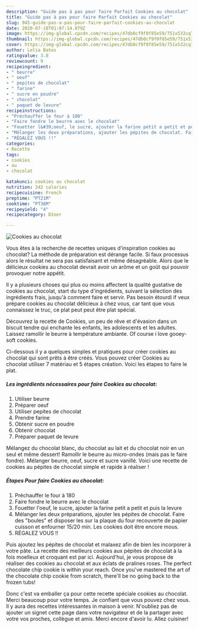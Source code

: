 ```yaml
---
description: "Guide pas à pas pour faire Parfait Cookies au chocolat"
title: "Guide pas à pas pour faire Parfait Cookies au chocolat"
slug: 945-guide-pas-a-pas-pour-faire-parfait-cookies-au-chocolat
date: 2020-07-18T01:07:14.079Z
image: https://img-global.cpcdn.com/recipes/47db0cf9f0f85e59/751x532cq70/cookies-au-chocolat-photo-principale-de-la-recette.jpg
thumbnail: https://img-global.cpcdn.com/recipes/47db0cf9f0f85e59/751x532cq70/cookies-au-chocolat-photo-principale-de-la-recette.jpg
cover: https://img-global.cpcdn.com/recipes/47db0cf9f0f85e59/751x532cq70/cookies-au-chocolat-photo-principale-de-la-recette.jpg
author: Lelia Bates
ratingvalue: 3.8
reviewcount: 9
recipeingredient:
- " beurre"
- " oeuf"
- " pepites de chocolat"
- " farine"
- " sucre en poudre"
- " chocolat"
- " paquet de levure"
recipeinstructions:
- "Préchauffer le four à 180"
- "Faire fondre le beurre avec le chocolat"
- "Fouetter l&#39;oeuf, le sucre, ajouter la farine petit a petit et puis la levure"
- "Mélanger les deux préparations, ajouter les pépites de chocolat. Faire des &#34;boules&#34; et disposer les sur la plaque du four recouverte de papier cuisson et enfourner 15/20 min. Les cookies doit être encore mous."
- "RÉGALEZ VOUS !!"
categories:
- Recette
tags:
- cookies
- au
- chocolat

katakunci: cookies au chocolat 
nutrition: 242 calories
recipecuisine: French
preptime: "PT21M"
cooktime: "PT36M"
recipeyield: "4"
recipecategory: Dîner

---
```



![Cookies au chocolat](https://img-global.cpcdn.com/recipes/47db0cf9f0f85e59/751x532cq70/cookies-au-chocolat-photo-principale-de-la-recette.jpg)

Vous êtes à la recherche de recettes uniques d'inspiration cookies au chocolat? La méthode de préparation est dérange facile. Si faux processus alors le résultat ne sera pas satisfaisant et même désagréable. Alors que le délicieux cookies au chocolat devrait avoir un arôme et un goût qui pouvoir provoquer notre appétit.

Il y a plusieurs choses qui plus ou moins affectent la qualité gustative de cookies au chocolat, start du type d'ingrédients, suivant la sélection des ingrédients frais, jusqu'à comment faire et servir. Pas besoin étourdi if veux prépare cookies au chocolat délicieux à chez vous, car tant que vous connaissez le truc, ce plat peut peut être plat spécial.

Découvrez la recette de Cookies, un peu de rêve et d&#39;évasion dans un biscuit tendre qui enchante les enfants, les adolescents et les adultes. Laissez ramollir le beurre à température ambiante. Of course i love gooey-soft cookies.


Ci-dessous il y a quelques simples et pratiques pour créer cookies au chocolat qui sont prêts à être créés. Vous pouvez créer Cookies au chocolat utiliser 7 matériau et 5 étapes création. Voici les étapes to faire le plat.

<!--inarticleads1-->

##### Les ingrédients nécessaires pour faire Cookies au chocolat:

1. Utiliser  beurre
1. Préparer  oeuf
1. Utiliser  pepites de chocolat
1. Prendre  farine
1. Obtenir  sucre en poudre
1. Obtenir  chocolat
1. Préparer  paquet de levure


Mélangez du chocolat blanc, du chocolat au lait et du chocolat noir en un seul et même dessert! Ramollir le beurre au micro-ondes (mais pas le faire fondre). Mélanger beurre, oeuf, sucre et sucre vanillé. Voici une recette de cookies au pépites de chocolat simple et rapide à réaliser ! 

<!--inarticleads2-->

##### Étapes Pour faire Cookies au chocolat:

1. Préchauffer le four à 180
1. Faire fondre le beurre avec le chocolat
1. Fouetter l&#39;oeuf, le sucre, ajouter la farine petit a petit et puis la levure
1. Mélanger les deux préparations, ajouter les pépites de chocolat. Faire des &#34;boules&#34; et disposer les sur la plaque du four recouverte de papier cuisson et enfourner 15/20 min. Les cookies doit être encore mous.
1. RÉGALEZ VOUS !!


Puis ajoutez les pépites de chocolat et malaxez afin de bien les incorporer à votre pâte. La recette des meilleurs cookies aux pépites de chocolat à la fois moelleux et croquant est par ici. Aujourd&#39;hui, je vous propose de réaliser des cookies au chocolat et aux éclats de pralines roses. The perfect chocolate chip cookie is within your reach. Once you&#39;ve mastered the art of the chocolate chip cookie from scratch, there&#39;ll be no going back to the frozen tubs! 


Donc c'est va emballer ça pour cette recette spéciale cookies au chocolat. Merci beaucoup pour votre temps. Je confiant que vous pouvez chez vous. Il y aura des recettes  intéressantes in maison à venir. N'oubliez pas de ajouter un signet cette page dans votre navigateur et de la partager avec votre vos proches, collègue et amis. Merci encore d'avoir lu. Allez cuisiner!
